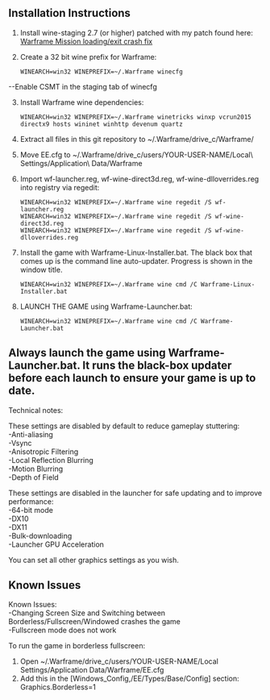 ## Installation Instructions

1. Install wine-staging 2.7 (or higher) patched with my patch found here:  
[Warframe Mission loading/exit crash fix](https://raw.githubusercontent.com/GloriousEggroll/wine-warframe-patches/master/0001-revert-changes-that-cause-warframe-mission-loading-e.patch)  

2. Create a 32 bit wine prefix for Warframe:  

    ```
    WINEARCH=win32 WINEPREFIX=~/.Warframe winecfg  
    ```

--Enable CSMT in the staging tab of winecfg  

3. Install Warframe wine dependencies:  

    ```
    WINEARCH=win32 WINEPREFIX=~/.Warframe winetricks winxp vcrun2015 directx9 hosts wininet winhttp devenum quartz  
    ```

4. Extract all files in this git repository to ~/.Warframe/drive_c/Warframe/  

5. Move EE.cfg to ~/.Warframe/drive_c/users/YOUR-USER-NAME/Local\ Settings/Application\ Data/Warframe  

6. Import wf-launcher.reg, wf-wine-direct3d.reg, wf-wine-dlloverrides.reg into registry via regedit:  

    ```
    WINEARCH=win32 WINEPREFIX=~/.Warframe wine regedit /S wf-launcher.reg  
    WINEARCH=win32 WINEPREFIX=~/.Warframe wine regedit /S wf-wine-direct3d.reg  
    WINEARCH=win32 WINEPREFIX=~/.Warframe wine regedit /S wf-wine-dlloverrides.reg  
    ```

7. Install the game with Warframe-Linux-Installer.bat. The black box that comes up is the command line auto-updater. Progress is shown in the window title.  

    ```
    WINEARCH=win32 WINEPREFIX=~/.Warframe wine cmd /C Warframe-Linux-Installer.bat  
    ```

8. LAUNCH THE GAME using Warframe-Launcher.bat:  

    ```
    WINEARCH=win32 WINEPREFIX=~/.Warframe wine cmd /C Warframe-Launcher.bat  
    ```

## Always launch the game using Warframe-Launcher.bat. It runs the black-box updater before each launch to ensure your game is up to date.  

Technical notes:  

These settings are disabled by default to reduce gameplay stuttering:  
-Anti-aliasing  
-Vsync  
-Anisotropic Filtering  
-Local Reflection Blurring  
-Motion Blurring  
-Depth of Field  

These settings are disabled in the launcher for safe updating and to improve performance:  
-64-bit mode  
-DX10  
-DX11  
-Bulk-downloading  
-Launcher GPU Acceleration  

You can set all other graphics settings as you wish.  

## Known Issues  
Known Issues:  
-Changing Screen Size and Switching between Borderless/Fullscreen/Windowed crashes the game  
-Fullscreen mode does not work  

To run the game in borderless fullscreen:  
1. Open ~/.Warframe/drive_c/users/YOUR-USER-NAME/Local Settings/Application Data/Warframe/EE.cfg  
2. Add this in the [Windows_Config,/EE/Types/Base/Config] section:  
Graphics.Borderless=1  
